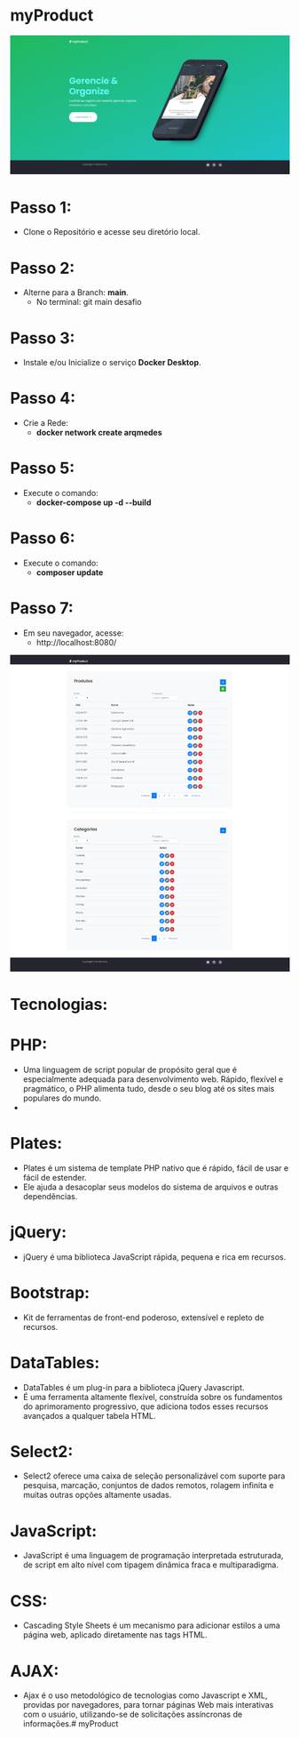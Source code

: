 # myProduct

![image info](/public/images/home.png)

# Passo 1:

- Clone o Repositório e acesse seu diretório local.

# Passo 2:

- Alterne para a Branch: **main**.
  - No terminal: git main desafio

# Passo 3:

- Instale e/ou Inicialize o serviço **Docker Desktop**.

# Passo 4:
- Crie a Rede:
  - **docker network create arqmedes**

# Passo 5:
- Execute o comando:
  - **docker-compose up -d --build**

# Passo 6:
- Execute o comando: 
  - **composer update**

# Passo 7:
- Em seu navegador, acesse:
  - http://localhost:8080/

![image info](/public/images/painel.png)



# Tecnologias:
# PHP:
- Uma linguagem de script popular de propósito geral que é especialmente adequada para desenvolvimento web.
Rápido, flexível e pragmático, o PHP alimenta tudo, desde o seu blog até os sites mais populares do mundo.
- 
# Plates:
- Plates é um sistema de template PHP nativo que é rápido, fácil de usar e fácil de estender.
- Ele ajuda a desacoplar seus modelos do sistema de arquivos e outras dependências.

# jQuery:
- jQuery é uma biblioteca JavaScript rápida, pequena e rica em recursos.

# Bootstrap:
- Kit de ferramentas de front-end poderoso, extensível e repleto de recursos.

# DataTables:
- DataTables é um plug-in para a biblioteca jQuery Javascript.
- É uma ferramenta altamente flexível, construída sobre os fundamentos do aprimoramento progressivo, que adiciona todos esses recursos avançados a qualquer tabela HTML.

# Select2:
- Select2 oferece uma caixa de seleção personalizável com suporte para pesquisa, marcação, conjuntos de dados remotos, rolagem infinita e muitas outras opções altamente usadas.

# JavaScript:
- JavaScript é uma linguagem de programação interpretada estruturada, de script em alto nível com tipagem dinâmica fraca e multiparadigma.

# CSS:
- Cascading Style Sheets é um mecanismo para adicionar estilos a uma página web, aplicado diretamente nas tags HTML.

# AJAX:
- Ajax é o uso metodológico de tecnologias como Javascript e XML, providas por navegadores, para tornar páginas Web mais interativas com o usuário, utilizando-se de solicitações assíncronas de informações.# myProduct
